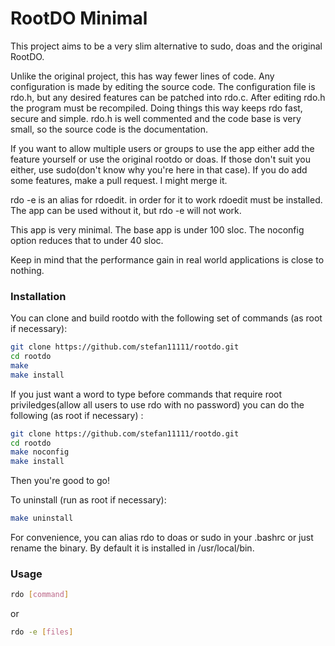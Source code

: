 # RootDO Minimal

This project aims to be a very slim alternative to sudo, doas and the original RootDO.

Unlike the original project, this has way fewer lines of code.
Any configuration is made by editing the source code.
The configuration file is rdo.h, but any desired features can be patched into rdo.c.
After editing rdo.h the program must be recompiled.
Doing things this way keeps rdo fast, secure and simple.
rdo.h is well commented and the code base is very small, so the source code is the documentation.

If you want to allow multiple users or groups to use the app either add the feature yourself or use the original rootdo or doas. If those don't suit you either, use sudo(don't know why you're here in that case). If you do add some features, make a pull request. I might merge it.

rdo -e is an alias for rdoedit. in order for it to work rdoedit must be installed. The app can be used without it, but rdo -e will not work.

This app is very minimal. The base app is under 100 sloc. The noconfig option reduces that to under 40 sloc.

Keep in mind that the performance gain in real world applications is close to nothing.

### Installation

You can clone and build rootdo with the following set of commands (as root if necessary):

```sh
git clone https://github.com/stefan11111/rootdo.git
cd rootdo
make
make install
```
If you just want a word to type before commands that require root priviledges(allow all users to use rdo with no password) you can do the following (as root if necessary) :
 
```sh
git clone https://github.com/stefan11111/rootdo.git
cd rootdo
make noconfig
make install
```
Then you're good to go!

To uninstall (run as root if necessary):
```sh
make uninstall
```

For convenience, you can alias rdo to doas or sudo in your .bashrc or just rename the binary.
By default it is installed in /usr/local/bin.

### Usage

```sh
rdo [command]
```

or

```sh
rdo -e [files]
```

